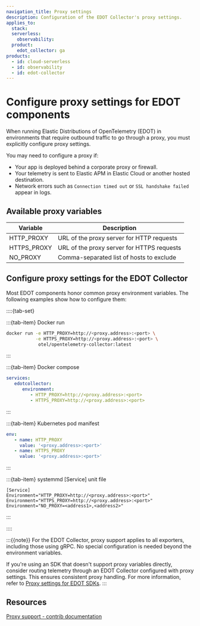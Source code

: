 ```yaml
---
navigation_title: Proxy settings
description: Configuration of the EDOT Collector's proxy settings.
applies_to:
  stack:
  serverless:
    observability:
  product:
    edot_collector: ga
products:
  - id: cloud-serverless
  - id: observability
  - id: edot-collector
---
```


# Configure proxy settings for EDOT components

When running Elastic Distributions of OpenTelemetry (EDOT) in environments that require outbound traffic to go through a proxy, you must explicitly configure proxy settings.

You may need to configure a proxy if:

- Your app is deployed behind a corporate proxy or firewall.
- Your telemetry is sent to Elastic APM in Elastic Cloud or another hosted destination.
- Network errors such as `Connection timed out` or `SSL handshake failed` appear in logs.

## Available proxy variables

| Variable     | Description                                 |
|--------------|---------------------------------------------|
| HTTP_PROXY   | URL of the proxy server for HTTP requests   |
| HTTPS_PROXY  | URL of the proxy server for HTTPS requests  |
| NO_PROXY     | Comma-separated list of hosts to exclude    |

## Configure proxy settings for the EDOT Collector

Most EDOT components honor common proxy environment variables. The following examples show how to configure them:

::::{tab-set}

:::{tab-item} Docker run
```bash
docker run -e HTTP_PROXY=http://<proxy.address>:<port> \
           -e HTTPS_PROXY=http://<proxy.address>:<port> \
	        otel/opentelemetry-collector:latest
```
:::

:::{tab-item} Docker compose
```yaml
services:
   edotcollector:
      environment:
         - HTTP_PROXY=http://<proxy.address>:<port>
         - HTTPS_PROXY=http://<proxy.address>:<port>
```
:::

:::{tab-item} Kubernetes pod manifest
```yaml
env:
   - name: HTTP_PROXY
     value: '<proxy.address>:<port>'
   - name: HTTPS_PROXY
     value: '<proxy.address>:<port>'
```
:::

:::{tab-item} systemmd [Service] unit file
```
[Service]
Environment="HTTP_PROXY=http://<proxy.address>:<port>"
Environment="HTTPS_PROXY=http://<proxy.address>:<port>"
Environment="NO_PROXY=<address1>,<address2>"
```
:::

::::

:::{{note}}
For the EDOT Collector, proxy support applies to all exporters, including those using gRPC. No special configuration is needed beyond the environment variables.

If you're using an SDK that doesn't support proxy variables directly, consider routing telemetry through an EDOT Collector configured with proxy settings. This ensures consistent proxy handling. For more information, refer to [Proxy settings for EDOT SDKs](opentelemetry://reference/edot-sdks/proxy.mdproxy.md).
:::


## Resources

[Proxy support - contrib documentation](https://opentelemetry.io/docs/collector/configuration/#proxy-support)
